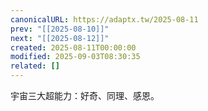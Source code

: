 ```yaml
---
canonicalURL: https://adaptx.tw/2025-08-11
prev: "[[2025-08-10]]"
next: "[[2025-08-12]]"
created: 2025-08-11T00:00:00
modified: 2025-09-03T08:30:35
related: []
---
```


宇宙三大超能力：好奇、同理、感恩。
